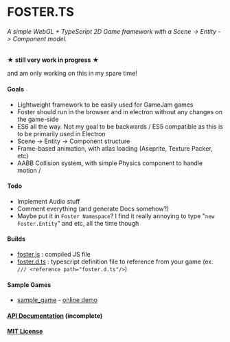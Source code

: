 # FOSTER.TS
###### A simple WebGL + TypeScript 2D Game framework with a Scene -> Entity -> Component model.

★ **still very work in progress** ★

and am only working on this in my spare time!

#### Goals
 - Lightweight framework to be easily used for GameJam games
 - Foster should run in the browser and in electron without any changes on the game-side
 - ES6 all the way. Not my goal to be backwards / ES5 compatible as this is to be primarily used in Electron
 - Scene -> Entity -> Component structure
 - Frame-based animation, with atlas loading (Aseprite, Texture Packer, etc)
 - AABB Collision system, with simple Physics component to handle motion / 
 
#### Todo
 - Implement Audio stuff
 - Comment everything (and generate Docs somehow?)
 - Maybe put it in  `Foster Namespace`? I find it really annoying to type "`new Foster.Entity`" and etc, all the time though
 
#### Builds
 - [foster.js](bin/foster.js) : compiled JS file
 - [foster.d.ts](bin/foster.d.ts) : typescript definition file to reference from your game (ex. `/// <reference path="foster.d.ts"/>`)

#### Sample Games
 - [sample_game](sample_game) - [online demo](http://noelfb.com/foster/sample_game/)

#### [API Documentation](api.md) (incomplete)
#### [MIT License](license.md)
